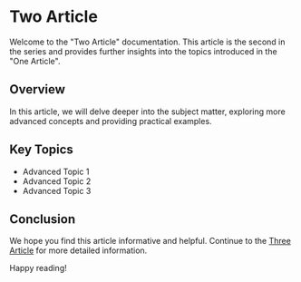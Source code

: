 # Two Article

Welcome to the "Two Article" documentation. This article is the second in the series and provides further insights into the topics introduced in the "One Article".

## Overview

In this article, we will delve deeper into the subject matter, exploring more advanced concepts and providing practical examples.

## Key Topics

- Advanced Topic 1
- Advanced Topic 2
- Advanced Topic 3

## Conclusion

We hope you find this article informative and helpful. Continue to the [Three Article](three/three-article.md) for more detailed information.

Happy reading!
